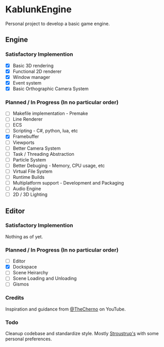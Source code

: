 # KablunkEngine

Personal project to develop a basic game engine. 

## Engine

### Satisfactory Implemention

- [x] Basic 3D rendering
- [x] Functional 2D renderer
- [x] Window manager
- [x] Event system
- [x] Basic Orthographic Camera System

### Planned / In Progress (In no particular order)
- [ ] Makefile implementation - Premake
- [ ] Line Renderer
- [ ] ECS
- [ ] Scripting - C#, python, lua, etc
- [x] Framebuffer
- [ ] Viewports
- [ ] Better Camera System
- [ ] Task / Threading Abstraction
- [ ] Particle System
- [ ] Better Debuging - Memory, CPU usage, etc
- [ ] Virtual File System
- [ ] Runtime Builds
- [ ] Multiplatform support - Development and Packaging
- [ ] Audio Engine
- [ ] 2D / 3D Lighting

## Editor

### Satisfactory Implemention

Nothing as of yet.

### Planned / In Progress (In no particular order)

- [ ] Editor
- [x] Dockspace
- [ ] Scene Heirarchy
- [ ] Scene Loading and Unloading
- [ ] Gismos

### Credits

Inspiration and guidance from [@TheCherno](https://www.youtube.com/channel/UCQ-W1KE9EYfdxhL6S4twUNw) on YouTube. 

### Todo

Cleanup codebase and standardize style.
Mostly [Stroustrup's](https://www.stroustrup.com/bs_faq2.html) with some personal preferences.
